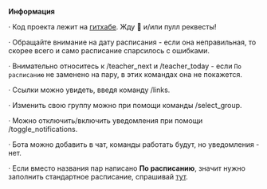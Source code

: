 **Информация**

· Код проекта лежит на [гитхабе](https://github.com/pashokitsme). Жду 🌟 и/или пулл реквесты!

· Обращайте внимание на дату расписания - если она неправильная, то скорее всего и само расписание спарсилось с ошибками.

· Внимательно относитесь к /teacher_next и /teacher_today - если `По расписанию` не заменено на пару, в этих командах она не покажется.

· Ссылки можно увидеть, введя команду /links.

· Изменить свою группу можно при помощи команды /select_group.

· Можно отключить/включить уведомления при помощи /toggle_notifications.

· Бота можно добавить в чат, команды работать будут, но уведомления - нет.

· Если вместо названия пар написано **По расписанию**, значит нужно заполнить стандартное расписание, спрашивай [тут](https://t.me/pashokitsme).